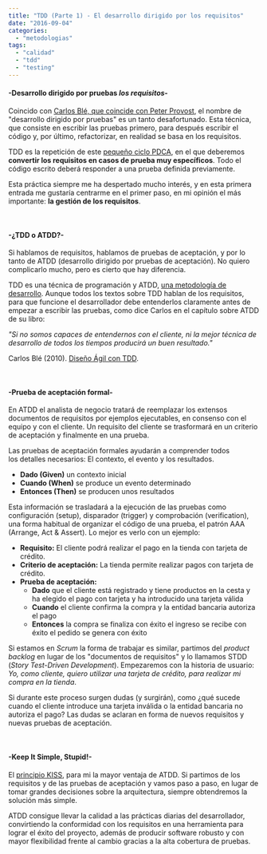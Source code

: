 ```yaml
---
title: "TDD (Parte 1) - El desarrollo dirigido por los requisitos"
date: "2016-09-04"
categories: 
  - "metodologias"
tags: 
  - "calidad"
  - "tdd"
  - "testing"
---
```


#### \-Desarrollo dirigido por pruebas _los requisitos_\-

Coincido con [Carlos Blé, que coincide con Peter Provost](http://librosweb.es/libro/tdd/capitulo_2.html), el nombre de "desarrollo dirigido por pruebas" es un tanto desafortunado. Esta técnica, que consiste en escribir las pruebas primero, para después escribir el código y, por último, refactorizar, en realidad se basa en los requisitos.

TDD es la repetición de este [pequeño ciclo PDCA](https://es.wikipedia.org/wiki/C%C3%ADrculo_de_Deming), en el que deberemos **convertir los requisitos en casos de prueba muy específicos**. Todo el código escrito deberá responder a una prueba definida previamente.

Esta práctica siempre me ha despertado mucho interés, y en esta primera entrada me gustaría centrarme en el primer paso, en mi opinión el más importante: **la gestión de los requisitos**.

 

#### \-¿TDD o ATDD?-

Si hablamos de requisitos, hablamos de pruebas de aceptación, y por lo tanto de ATDD (desarrollo dirigido por pruebas de aceptación). No quiero complicarlo mucho, pero es cierto que hay diferencia.

TDD es una técnica de programación y ATDD, [una metodología de desarrollo](https://en.wikipedia.org/wiki/Acceptance_test%E2%80%93driven_development). Aunque todos los textos sobre TDD hablan de los requisitos, para que funcione el desarrollador debe entenderlos claramente antes de empezar a escribir las pruebas, como dice Carlos en el capítulo sobre ATDD de su libro:

_"Si no somos capaces de entendernos con el cliente, ni la mejor técnica de desarrollo de todos los tiempos producirá un buen resultado."_

Carlos Blé (2010). [Diseño Ágil con TDD](http://www.carlosble.com/libro-tdd/).

 

#### **\-Prueba de aceptación formal-**

En ATDD el analista de negocio tratará de reemplazar los extensos documentos de requisitos por ejemplos ejecutables, en consenso con el equipo y con el cliente. Un requisito del cliente se trasformará en un criterio de aceptación y finalmente en una prueba.

Las pruebas de aceptación formales ayudarán a comprender todos los detalles necesarios: El contexto, el evento y los resultados.

- **Dado (Given)** un contexto inicial
- **Cuando (When)** se produce un evento determinado
- **Entonces (Then)** se producen unos resultados

Esta información se trasladará a la ejecución de las pruebas como configuración (setup), disparador (trigger) y comprobación (verification), una forma habitual de organizar el código de una prueba, el patrón AAA (Arrange, Act & Assert). Lo mejor es verlo con un ejemplo:

- **Requisito:** El cliente podrá realizar el pago en la tienda con tarjeta de crédito.
- **Criterio de aceptación:** La tienda permite realizar pagos con tarjeta de crédito.
- **Prueba de aceptación:**
    - **Dado** que el cliente está registrado y tiene productos en la cesta y ha elegido el pago con tarjeta y ha introducido una tarjeta válida
    - **Cuando** el cliente confirma la compra y la entidad bancaria autoriza el pago
    - **Entonces** la compra se finaliza con éxito el ingreso se recibe con éxito el pedido se genera con éxito

Si estamos en _Scrum_ la forma de trabajar es similar, partimos del _product backlog_ en lugar de los "documentos de requisitos" y lo llamamos STDD (_Story Test-Driven Development_). Empezaremos con la historia de usuario: _Yo, como cliente, quiero utilizar una tarjeta de crédito, para realizar mi compra en la tienda_.

Si durante este proceso surgen dudas (y surgirán), como ¿qué sucede cuando el cliente introduce una tarjeta inválida o la entidad bancaria no autoriza el pago? Las dudas se aclaran en forma de nuevos requisitos y nuevas pruebas de aceptación.

 

#### **\-Keep It Simple, Stupid!-**

El [principio KISS](http://foldoc.org/KISS%20Principle), para mi la mayor ventaja de ATDD. Si partimos de los requisitos y de las pruebas de aceptación y vamos paso a paso, en lugar de tomar grandes decisiones sobre la arquitectura, siempre obtendremos la solución más simple.

ATDD consigue llevar la calidad a las prácticas diarias del desarrollador, convirtiendo la conformidad con los requisitos en una herramienta para lograr el éxito del proyecto, además de producir software robusto y con mayor flexibilidad frente al cambio gracias a la alta cobertura de pruebas.
